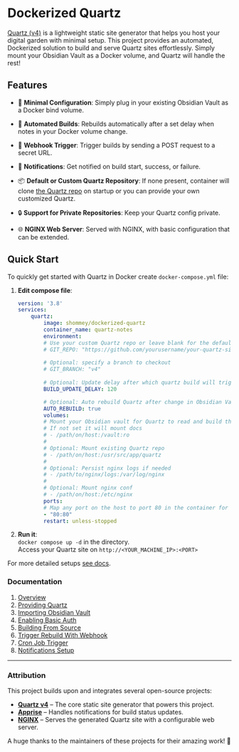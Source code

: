 # Dockerized Quartz

[Quartz (v4)](https://github.com/jackyzha0/quartz) is a lightweight static site generator that helps you host your digital garden with minimal setup. This project provides an automated, Dockerized solution to build and serve Quartz sites effortlessly. Simply mount your Obsidian Vault as a Docker volume, and Quartz will handle the rest!

## Features

- 🚀 **Minimal Configuration**: Simply plug in your existing Obsidian Vault as a Docker bind volume.

- 🔄 **Automated Builds**: Rebuilds automatically after a set delay when notes in your Docker volume change.

- 🔗 **Webhook Trigger**: Trigger builds by sending a POST request to a secret URL.

- 📢 **Notifications**: Get notified on build start, success, or failure.

- 📦 **Default or Custom Quartz Repository**: If none present, container will clone [the Quartz repo](https://github.com/jackyzha0/quartz) on startup or you can provide your own customized Quartz.

- 🔒 **Support for Private Repositories**: Keep your Quartz config private.

- 🌐 **NGINX Web Server**: Served with NGINX, with basic configuration that can be extended.

## Quick Start

To quickly get started with Quartz in Docker create `docker-compose.yml` file:

1. **Edit compose file**:
    ```yaml
    version: '3.8'
    services:
        quartz:
            image: shommey/dockerized-quartz
            container_name: quartz-notes
            environment:
            # Use your custom Quartz repo or leave blank for the default Quartz repo
            # GIT_REPO: "https://github.com/yourusername/your-quartz-site.git"
            
            # Optional: specify a branch to checkout
            # GIT_BRANCH: "v4"
            
            # Optional: Update delay after which quartz build will trigger, default 300 seconds
            BUILD_UPDATE_DELAY: 120

            # Optional: Auto rebuild Quartz after change in Obsidian Vault 
            AUTO_REBUILD: true
            volumes:
            # Mount your Obsidian vault for Quartz to read and build the site from
            # If not set it will mount docs
            # - /path/on/host:/vault:ro
            #
            # Optional: Mount existing Quartz repo
            # - /path/on/host:/usr/src/app/quartz
            #
            # Optional: Persist nginx logs if needed
            # - /path/to/nginx/logs:/var/log/nginx
            #
            # Optional: Mount nginx conf
            # - /path/on/host:/etc/nginx
            ports:
            # Map any port on the host to port 80 in the container for web access
            - "80:80"
            restart: unless-stopped
    ```
2. **Run it**: \
    `docker compose up -d` in the directory. \
    Access your Quartz site on `http://<YOUR_MACHINE_IP>:<PORT>`

For more detailed setups [see docs](docs/index.md).

### Documentation

1. [Overview](docs/overview.md)
2. [Providing Quartz](docs/providing-quartz.md)
3. [Importing Obsidian Vault](docs/importing-vault.md)
4. [Enabling Basic Auth](docs/basic-auth.md)
5. [Building From Source](docs/build-from-source.md)
6. [Trigger Rebuild With Webhook](docs/trigger-rebuild-with-webhook.md)
7. [Cron Job Trigger](docs/cron-job-trigger.md)
8. [Notifications Setup](docs/notifications.md)

---

### Attribution  

This project builds upon and integrates several open-source projects:  

- [**Quartz v4**](https://github.com/jackyzha0/quartz) – The core static site generator that powers this project.  
- [**Apprise**](https://github.com/caronc/apprise) – Handles notifications for build status updates.  
- [**NGINX**](https://www.nginx.com/) – Serves the generated Quartz site with a configurable web server.  

A huge thanks to the maintainers of these projects for their amazing work! 🚀
